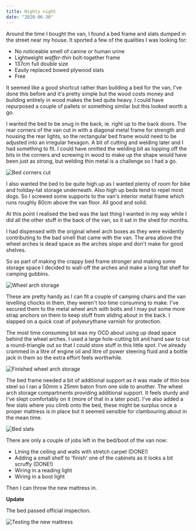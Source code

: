 ```yaml
---
title: Nighty night
date: "2020-06-30"
---
```


Around the time I bought the van, I found a bed frame and slats dumped in the street near my house. It sported a few of the qualities I was looking for:

- No noticeable smell of canine or human urine
- Lightweight _waffer-thin_ bolt-together frame
- 137cm full double size
- Easily replaced bowed plywood slats
- Free

It seemed like a good shortcut rather than building a bed for the van, I've done this before and it's pretty simple but the wood costs money and building entirely in wood makes the bed quite heavy. I could have repurposed a couple of pallets or something similar but this looked worth a go.

I wanted the bed to be snug in the back, ie. right up to the back doors. The rear corners of the van cut in with a diagonal metal frame for strength and housing the rear lights, so the rectangular bed frame would need to be adjusted into an irregular hexagon. A bit of cutting and welding later and I had something to fit. I could have omitted the welding bit as lopping off the bits in the corners and screwing in wood to make up the shape would have been just as strong, but welding thin metal is a challenge so I had a go.

![Bed corners cut](cutting-corners.jpg)

I also wanted the bed to be quite high up as I wanted plenty of room for bike and holiday-tat storage underneath. Also high up beds tend to repel most dogs. So I screwed some supports to the van's interior metal frame which runs roughly 80cm above the van floor. All good and solid.

At this point I realised the bed was the last thing I wanted in my way while I did all the other stuff in the back of the van, so it sat in the shed for months.

I had dispensed with the original wheel arch boxes as they were evidently contributing to the bad smell that came with the van. The area above the wheel arches is dead space as the arches slope and don't make for good shelves.

So as part of making the crappy bed frame stronger and making some storage space I decided to wall-off the arches and make a long flat shelf for camping gubbins.

![Wheel arch storage](wheel-arch-storage.jpg)

These are pretty handy as I can fit a couple of camping chairs and the van levelling chocks in them, they weren't too time consuming to make. I've secured them to the metal wheel arch with bolts and I may put some more strap anchors on them to keep stuff from sliding about in the back. I slapped on a quick coat of polyeurythane varnish for protection.

The most time consuming bit was my OCD about using up dead space behind the wheel arches. I used a large hole-cutting bit and hand saw to cut a round-triangle out so that I could store stuff in this little spot. I've already crammed in a litre of engine oil and litre of power steering fluid and a bottle jack in them so the extra effort feels worthwhile.

![Finished wheel arch storage](finished-wheel-arch-storage.jpg)

The bed frame needed a bit of additional support as it was made of thin box steel so I ran a 50mm x 25mm baton from one side to another. The wheel arch storage compartments providing additional support. It feels sturdy and I've slept comfortably on it (more of that in a later post).
I've also added a few slats where you climb onto the bed, these might be surplus once a proper mattress is in place but it seemed sensible for clambouring about in the mean time.

![Bed slats](bed-slats.jpg)

There are only a couple of jobs left in the bed/boot of the van now:

- Lining the ceiling and walls with stretch carpet (DONE!)
- Adding a small shelf to 'finish' one of the cabinets as it looks a bit scruffy (DONE!)
- Wiring in a reading light
- Wiring in a boot light

Then I can throw the new mattress in.

**Update**

The bed passed official inspection.

![Testing the new mattress](testing-new-mattress.jpg)

